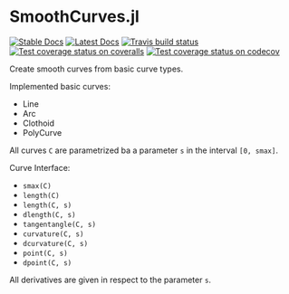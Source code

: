 # SmoothCurves.jl

[![Stable Docs][docs-stable-img]][docs-stable-url]
[![Latest Docs][docs-latest-img]][docs-latest-url]
[![Travis build status][travis-img]][travis-url]
[![Test coverage status on coveralls][coveralls-img]][coveralls-url]
[![Test coverage status on codecov][codecov-img]][codecov-url]

Create smooth curves from basic curve types.


Implemented basic curves:

* Line
* Arc
* Clothoid
* PolyCurve


All curves `C` are parametrized ba a parameter `s` in the interval `[0, smax]`.

Curve Interface:
* `smax(C)`
* `length(C)`
* `length(C, s)`
* `dlength(C, s)`
* `tangentangle(C, s)`
* `curvature(C, s)`
* `dcurvature(C, s)`
* `point(C, s)`
* `dpoint(C, s)`

All derivatives are given in respect to the parameter `s`.


[docs-stable-img]:https://img.shields.io/badge/docs-stable-blue.svg
[docs-stable-url]:https://bastikr.github.io/SmoothCurves.jl/stable/index.html

[docs-latest-img]:https://img.shields.io/badge/docs-latest-blue.svg
[docs-latest-url]:https://bastikr.github.io/SmoothCurves.jl/latest/index.html

[travis-url]: https://travis-ci.com/bastikr/SmoothCurves.jl
[travis-img]: https://travis-ci.com/bastikr/SmoothCurves.jl.svg?branch=master

[coveralls-url]: https://coveralls.io/github/bastikr/SmoothCurves.jl?branch=master
[coveralls-img]: https://coveralls.io/repos/github/bastikr/SmoothCurves.jl/badge.svg?branch=master

[codecov-url]: https://codecov.io/gh/bastikr/SmoothCurves.jl
[codecov-img]: https://codecov.io/gh/bastikr/SmoothCurves.jl/branch/master/graph/badge.svg

